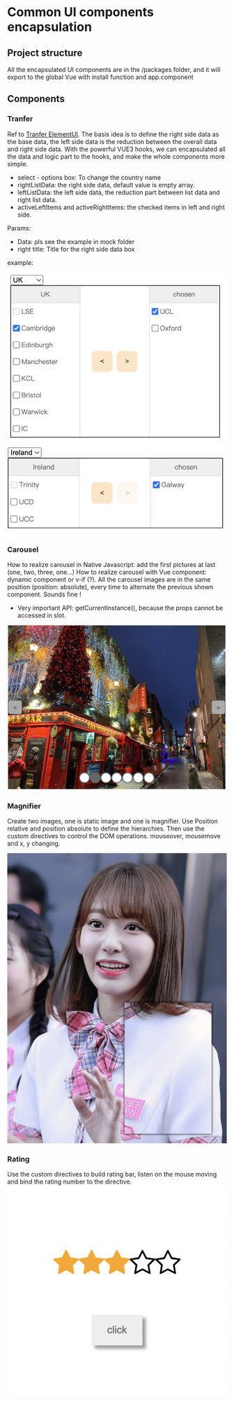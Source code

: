 # Common UI components encapsulation

## Project structure

All the encapsulated UI components are in the /packages folder, and it will export to the global Vue with install function and app.component

## Components

### Tranfer

Ref to [Tranfer ElementUI](https://element.eleme.cn/#/zh-CN/component/transfer#events). The basis idea is to define the right side data as the base data, the left side data is the reduction between the overall data and right side data. With the powerful VUE3 hooks, we can encapsulated all the data and logic part to the hooks, and make the whole components more simple.

- select - options box: To change the country name
- rightListData: the right side data, default value is empty array.
- leftListData: the left side data, the reduction part between list data and right list data.
- activeLeftItems and activeRightItems: the checked items in left and right side.

Params:

- Data: pls see the example in mock folder
- right title: Title for the right side data box

example:

![Transfer Example](./docs/transfer_example.png)
![Transfer Example 2](./docs/transfer_example_2.png)

### Carousel

How to realize carousel in Native Javascript: add the first pictures at last (one, two, three, one...)
How to realize carousel with Vue component: dynamic component or v-if (?). All the carousel images are in the same position (position: absolute), every time to alternate the previous shown component. Sounds fine !

- Very important API: getCurrentInstance(), because the props cannot be accessed in slot.

![Carousel Example](./docs/carousel.png)

### Magnifier

Create two images, one is static image and one is magnifier. Use Position relative and position absolute to define the hierarchies. Then use the custom directives to control the DOM operations. mouseover, mousemove and x, y changing.

![Magnifier Example](./docs/magnifier.png)

### Rating

Use the custom directives to build rating bar, listen on the mouse moving and bind the rating number to the directive.
![Rating Example](./docs/rating.png)
